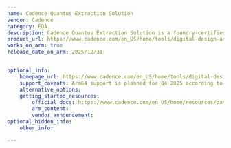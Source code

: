 ```yaml
---
name: Cadence Quantus Extraction Solution
vendor: Cadence
category: EDA
description: Cadence Quantus Extraction Solution is a foundry-certified parasitic extraction tool that delivers faster, highly accurate RC extractions for both digital and transistor-level designs, ensuring efficient signoff and faster tapeout.
product_url: https://www.cadence.com/en_US/home/tools/digital-design-and-signoff/silicon-signoff/quantus-extraction-solution.html
works_on_arm: true
release_date_on_arm: 2025/12/31


optional_info:
    homepage_url: https://www.cadence.com/en_US/home/tools/digital-design-and-signoff/silicon-signoff/quantus-extraction-solution.html
    support_caveats: Arm64 support is planned for Q4 2025 according to Cadence’s platform roadmap. For early-access builds, contact arm-ecosystem@cadence.com.
    alternative_options:
    getting_started_resources:
        official_docs: https://www.cadence.com/en_US/home/resources/datasheets/quantus-insight-solution-ds.html
        arm_content:
        vendor_announcement:
optional_hidden_info:
    other_info:

---
```

